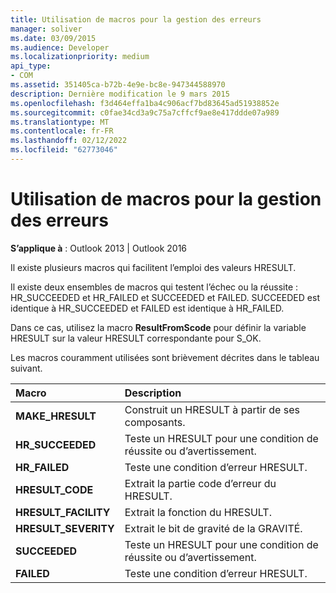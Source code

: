 ```yaml
---
title: Utilisation de macros pour la gestion des erreurs
manager: soliver
ms.date: 03/09/2015
ms.audience: Developer
ms.localizationpriority: medium
api_type:
- COM
ms.assetid: 351405ca-b72b-4e9e-bc8e-947344588970
description: Dernière modification le 9 mars 2015
ms.openlocfilehash: f3d464effa1ba4c906acf7bd83645ad51938852e
ms.sourcegitcommit: c0fae34cd3a9c75a7cffcf9ae8e417ddde07a989
ms.translationtype: MT
ms.contentlocale: fr-FR
ms.lasthandoff: 02/12/2022
ms.locfileid: "62773046"
---
```

# <a name="using-macros-for-error-handling"></a>Utilisation de macros pour la gestion des erreurs

  
  
**S’applique à** : Outlook 2013 | Outlook 2016 
  
Il existe plusieurs macros qui facilitent l’emploi des valeurs HRESULT.
  
Il existe deux ensembles de macros qui testent l’échec ou la réussite : HR_SUCCEEDED et HR_FAILED et SUCCEEDED et FAILED. SUCCEEDED est identique à HR_SUCCEEDED et FAILED est identique à HR_FAILED.
  
Dans ce cas, utilisez la macro **ResultFromScode** pour définir la variable HRESULT sur la valeur HRESULT correspondante pour S_OK. 
  
Les macros couramment utilisées sont brièvement décrites dans le tableau suivant.
  
|**Macro**|**Description**|
|:-----|:-----|
|**MAKE_HRESULT** <br/> |Construit un HRESULT à partir de ses composants. |
|**HR_SUCCEEDED** <br/> |Teste un HRESULT pour une condition de réussite ou d’avertissement. |
|**HR_FAILED** <br/> |Teste une condition d’erreur HRESULT. |
|**HRESULT_CODE** <br/> |Extrait la partie code d’erreur du HRESULT. |
|**HRESULT_FACILITY** <br/> |Extrait la fonction du HRESULT. |
|**HRESULT_SEVERITY** <br/> |Extrait le bit de gravité de la GRAVITÉ. |
|**SUCCEEDED** <br/> |Teste un HRESULT pour une condition de réussite ou d’avertissement. |
|**FAILED** <br/> |Teste une condition d’erreur HRESULT. |
   


